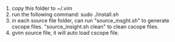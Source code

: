 1. copy this folder to ~/.vim
2. run the following command:
   sudo ./install.sh
3. in each source file folder, can run "source_insght.sh" to generate cscope files. "source_insight.sh clean" to clean cscope files.
4. gvim source file, it will auto load cscope file.
